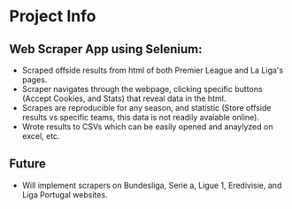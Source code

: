 # Project Info

## Web Scraper App using Selenium:
- Scraped offside results from html of both Premier League and La Liga's pages.
- Scraper navigates through the webpage, clicking specific buttons (Accept Cookies, and Stats) that reveal data in the html.
- Scrapes are reproducible for any season, and statistic (Store offside results vs specific teams, this data is not readily avaiable online).
- Wrote results to CSVs which can be easily opened and anaylyzed on excel, etc.

## Future
- Will implement scrapers on Bundesliga, Serie a, Ligue 1, Eredivisie, and Liga Portugal websites.